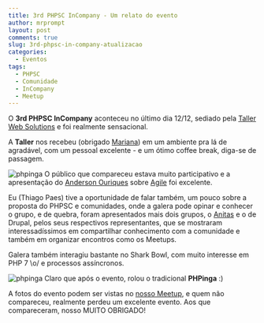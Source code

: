 ```yaml
---
title: 3rd PHPSC InCompany - Um relato do evento
author: mrprompt
layout: post
comments: true
slug: 3rd-phpsc-in-company-atualizacao
categories:
  - Eventos
tags:
  - PHPSC
  - Comunidade
  - InCompany
  - Meetup
---
```


O **3rd PHPSC InCompany** aconteceu no último dia 12/12, sediado pela [Taller Web Solutions](http://taller.net.br) e foi realmente sensacional.

A **Taller** nos recebeu (obrigado [Mariana](http://www.meetup.com/pt/PHPSC-Floripa/members/182854055/)) em um ambiente pra lá de agradável,
com um pessoal excelente - e um ótimo coffee break, diga-se de passagem.

![phpinga](http://photos4.meetupstatic.com/photos/event/d/e/a/5/highres_445016997.jpeg) O público que compareceu estava muito participativo e a apresentação do
[Anderson Ouriques](http://pt.slideshare.net/aouriques?utm_campaign=profiletracking&utm_medium=sssite&utm_source=ssslideview) sobre
[Agile](http://pt.slideshare.net/aouriques/agile-beyond-scrum-from-concept-to-high-performance) foi excelente.

Eu (Thiago Paes) tive a oportunidade de falar também, um pouco sobre a proposta do PHPSC e comunidades, onde a galera
pode opinar e conhecer o grupo, e de quebra, foram apresentados mais dois grupos, o [Anitas](http://anitas.com.br) e o de Drupal,
pelos seus respectivos representantes, que se mostraram interessadíssimos em compartilhar conhecimento com a comunidade e também em
organizar encontros como os Meetups.

Galera também interagiu bastante no Shark Bowl, com muito interesse em PHP 7 \o/ e processos assíncronos.

![phpinga](http://photos3.meetupstatic.com/photos/event/4/5/7/b/highres_445037787.jpeg) Claro que após o evento, rolou o tradicional **PHPinga** :)

A fotos do evento podem ser vistas no [nosso Meetup](http://www.meetup.com/pt/PHPSC-Floripa/events/226972374/), e quem não compareceu,
realmente perdeu um excelente evento. Aos que compareceram, nosso MUITO OBRIGADO!
